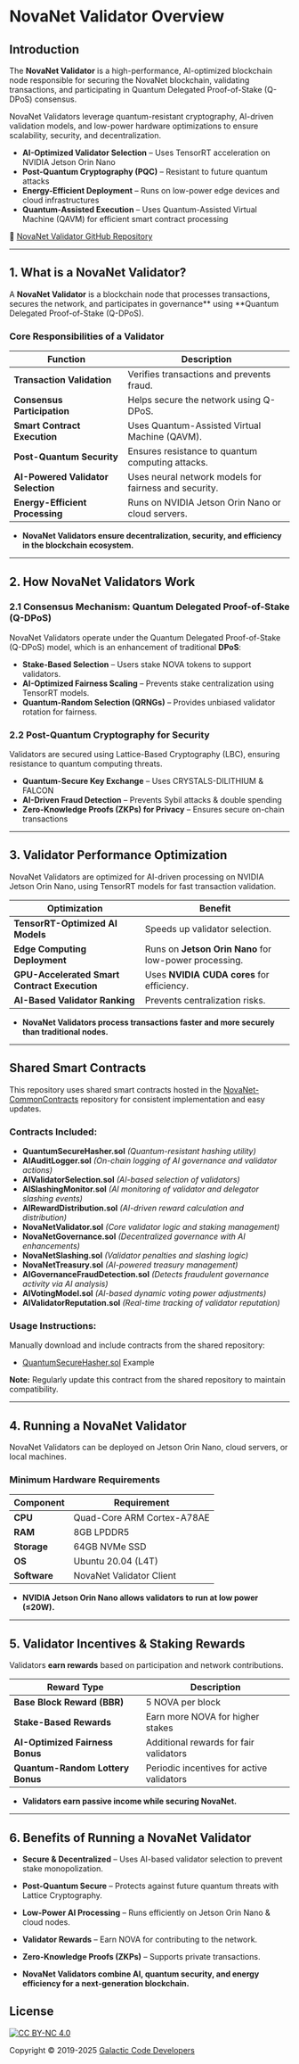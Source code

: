 # NovaNet Validator Overview

## **Introduction**
The **NovaNet Validator** is a high-performance, AI-optimized blockchain node responsible for securing the NovaNet blockchain, validating transactions, and participating in Quantum Delegated Proof-of-Stake (Q-DPoS) consensus.

NovaNet Validators leverage quantum-resistant cryptography, AI-driven validation models, and low-power hardware optimizations to ensure scalability, security, and decentralization.

* **AI-Optimized Validator Selection** – Uses TensorRT acceleration on NVIDIA Jetson Orin Nano  
* **Post-Quantum Cryptography (PQC)** – Resistant to future quantum attacks  
* **Energy-Efficient Deployment** – Runs on low-power edge devices and cloud infrastructures  
* **Quantum-Assisted Execution** – Uses Quantum-Assisted Virtual Machine (QAVM) for efficient smart contract processing  

🔗 [NovaNet Validator GitHub Repository](https://github.com/Galactic-Code-Developers/NovaNet-Validator)

---

## **1. What is a NovaNet Validator?**
A **NovaNet Validator** is a blockchain node that processes transactions, secures the network, and participates in governance** using **Quantum Delegated Proof-of-Stake (Q-DPoS).

### **Core Responsibilities of a Validator**
| **Function** | **Description** |
|-------------|----------------|
| **Transaction Validation** | Verifies transactions and prevents fraud. |
| **Consensus Participation** | Helps secure the network using Q-DPoS. |
| **Smart Contract Execution** | Uses Quantum-Assisted Virtual Machine (QAVM). |
| **Post-Quantum Security** | Ensures resistance to quantum computing attacks. |
| **AI-Powered Validator Selection** | Uses neural network models for fairness and security. |
| **Energy-Efficient Processing** | Runs on NVIDIA Jetson Orin Nano or cloud servers. |

* **NovaNet Validators ensure decentralization, security, and efficiency in the blockchain ecosystem.**  

---

## **2. How NovaNet Validators Work**
### **2.1 Consensus Mechanism: Quantum Delegated Proof-of-Stake (Q-DPoS)**
NovaNet Validators operate under the Quantum Delegated Proof-of-Stake (Q-DPoS) model, which is an enhancement of traditional **DPoS**:

* **Stake-Based Selection** – Users stake NOVA tokens to support validators.  
* **AI-Optimized Fairness Scaling** – Prevents stake centralization using TensorRT models.  
* **Quantum-Random Selection (QRNGs)** – Provides unbiased validator rotation for fairness.  

### **2.2 Post-Quantum Cryptography for Security**
Validators are secured using Lattice-Based Cryptography (LBC), ensuring resistance to quantum computing threats.  

* **Quantum-Secure Key Exchange** – Uses CRYSTALS-DILITHIUM & FALCON  
* **AI-Driven Fraud Detection** – Prevents Sybil attacks & double spending  
* **Zero-Knowledge Proofs (ZKPs) for Privacy** – Ensures secure on-chain transactions  

---

## **3. Validator Performance Optimization**
NovaNet Validators are optimized for AI-driven processing on NVIDIA Jetson Orin Nano, using TensorRT models for fast transaction validation.

| **Optimization** | **Benefit** |
|----------------|------------|
| **TensorRT-Optimized AI Models** | Speeds up validator selection. |
| **Edge Computing Deployment** | Runs on **Jetson Orin Nano** for low-power processing. |
| **GPU-Accelerated Smart Contract Execution** | Uses **NVIDIA CUDA cores** for efficiency. |
| **AI-Based Validator Ranking** | Prevents centralization risks. |

* **NovaNet Validators process transactions faster and more securely than traditional nodes.**  

---
## Shared Smart Contracts

This repository uses shared smart contracts hosted in the [NovaNet-CommonContracts](https://github.com/Galactic-Code-Developers/NovaNet-CommonContracts) repository for consistent implementation and easy updates.

### Contracts Included:

- **QuantumSecureHasher.sol** *(Quantum-resistant hashing utility)*
- **AIAuditLogger.sol** *(On-chain logging of AI governance and validator actions)*
- **AIValidatorSelection.sol** *(AI-based selection of validators)*
- **AISlashingMonitor.sol** *(AI monitoring of validator and delegator slashing events)*
- **AIRewardDistribution.sol** *(AI-driven reward calculation and distribution)*
- **NovaNetValidator.sol** *(Core validator logic and staking management)*
- **NovaNetGovernance.sol** *(Decentralized governance with AI enhancements)*
- **NovaNetSlashing.sol** *(Validator penalties and slashing logic)*
- **NovaNetTreasury.sol** *(AI-powered treasury management)*
- **AIGovernanceFraudDetection.sol** *(Detects fraudulent governance activity via AI analysis)*
- **AIVotingModel.sol** *(AI-based dynamic voting power adjustments)*
- **AIValidatorReputation.sol** *(Real-time tracking of validator reputation)*

### Usage Instructions:
Manually download and include contracts from the shared repository:
- [QuantumSecureHasher.sol](https://github.com/Galactic-Code-Developers/NovaNet-CommonContracts/blob/main/contracts/QuantumSecureHasher.sol) Example

**Note:** Regularly update this contract from the shared repository to maintain compatibility.

---

## **4. Running a NovaNet Validator**
NovaNet Validators can be deployed on Jetson Orin Nano, cloud servers, or local machines.

### **Minimum Hardware Requirements**
| **Component** | **Requirement** |
|--------------|---------------|
| **CPU** | Quad-Core ARM Cortex-A78AE |
| **RAM** | 8GB LPDDR5 |
| **Storage** | 64GB NVMe SSD |
| **OS** | Ubuntu 20.04 (L4T) |
| **Software** | NovaNet Validator Client |

* **NVIDIA Jetson Orin Nano allows validators to run at low power (≤20W).**  

---

## **5. Validator Incentives & Staking Rewards**
Validators **earn rewards** based on participation and network contributions.

| **Reward Type** | **Description** |
|--------------|----------------|
| **Base Block Reward (BBR)** | 5 NOVA per block |
| **Stake-Based Rewards** | Earn more NOVA for higher stakes |
| **AI-Optimized Fairness Bonus** | Additional rewards for fair validators |
| **Quantum-Random Lottery Bonus** | Periodic incentives for active validators |

* **Validators earn passive income while securing NovaNet.**  

---

## **6. Benefits of Running a NovaNet Validator**
* **Secure & Decentralized** – Uses AI-based validator selection to prevent stake monopolization.  
* **Post-Quantum Secure** – Protects against future quantum threats with Lattice Cryptography.  
* **Low-Power AI Processing** – Runs efficiently on Jetson Orin Nano & cloud nodes.  
* **Validator Rewards** – Earn NOVA for contributing to the network.  
* **Zero-Knowledge Proofs (ZKPs)** – Supports private transactions.  

* **NovaNet Validators combine AI, quantum security, and energy efficiency for a next-generation blockchain.**  

## License

[![CC BY-NC 4.0][cc-by-nc-image]][cc-by-nc]

[cc-by-nc]: https://creativecommons.org/licenses/by-nc/4.0/
[cc-by-nc-image]: https://licensebuttons.net/l/by-nc/4.0/88x31.png
[cc-by-nc-shield]: https://img.shields.io/badge/License-CC%20BY--NC%204.0-lightgrey.svg

Copyright © 2019-2025 [Galactic Code Developers](https://github.com/Galactic-Code-Developers)
